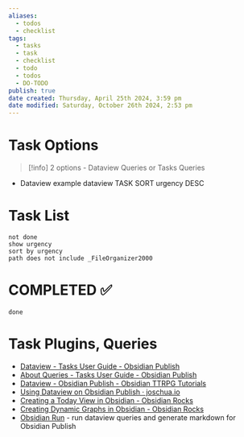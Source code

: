 ```yaml
---
aliases:
  - todos
  - checklist
tags:
  - tasks
  - task
  - checklist
  - todo
  - todos
  - DO-TODO
publish: true
date created: Thursday, April 25th 2024, 3:59 pm
date modified: Saturday, October 26th 2024, 2:53 pm
---
```


# Task Options

> [!info] 2 options - Dataview Queries or Tasks Queries

- Dataview example
	dataview
	TASK
	SORT urgency DESC

# Task List 

```tasks
not done
show urgency
sort by urgency
path does not include _FileOrganizer2000
```

# COMPLETED ✅

```tasks
done
```

# Task Plugins, Queries

- [Dataview - Tasks User Guide - Obsidian Publish](https://publish.obsidian.md/tasks/Other+Plugins/Dataview) 
- [About Queries - Tasks User Guide - Obsidian Publish](https://publish.obsidian.md/tasks/Queries/About+Queries)
- [Dataview - Obsidian Publish - Obsidian TTRPG Tutorials](https://obsidianttrpgtutorials.com/Obsidian+TTRPG+Tutorials/Plugin+Tutorials/Dataview/Dataview+-+Obsidian+Publish) 
- [Using Dataview on Obsidian Publish · joschua.io](https://joschua.io/posts/2023/09/01/obsidian-publish-dataview/) 
- [Creating a Today View in Obsidian - Obsidian Rocks](https://obsidian.rocks/creating-a-today-view-in-obsidian/) 
- [Creating Dynamic Graphs in Obsidian - Obsidian Rocks](https://obsidian.rocks/creating-dynamic-graphs-in-obsidian/) 
- [Obsidian Run](../📁%2010%20-%20My%20Obsidian%20Stack/Obsidian%20Run/Obsidian%20Run.md) - run dataview queries and generate markdown for Obsidian Publish